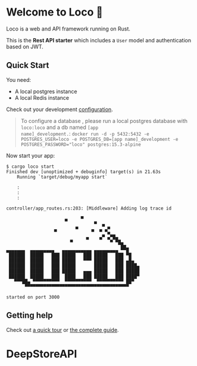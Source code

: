 # Welcome to Loco :train:

Loco is a web and API framework running on Rust.

This is the **Rest API starter** which includes a `User` model and authentication based on JWT.

## Quick Start

You need:

- A local postgres instance
- A local Redis instance

Check out your development [configuration](config/development.yaml).

> To configure a database , please run a local postgres database with <code>loco:loco</code> and a db named <code>[app name]_development.</code>:
> <code>docker run -d -p 5432:5432 -e POSTGRES_USER=loco -e POSTGRES_DB=[app name]_development -e POSTGRES_PASSWORD="loco" postgres:15.3-alpine</code>

Now start your app:

```
$ cargo loco start
Finished dev [unoptimized + debuginfo] target(s) in 21.63s
    Running `target/debug/myapp start`

    :
    :
    :

controller/app_routes.rs:203: [Middleware] Adding log trace id

                      ▄     ▀
                                 ▀  ▄
                  ▄       ▀     ▄  ▄ ▄▀
                                    ▄ ▀▄▄
                        ▄     ▀    ▀  ▀▄▀█▄
                                          ▀█▄
▄▄▄▄▄▄▄  ▄▄▄▄▄▄▄▄▄   ▄▄▄▄▄▄▄▄▄▄▄ ▄▄▄▄▄▄▄▄▄ ▀▀█
 ██████  █████   ███ █████   ███ █████   ███ ▀█
 ██████  █████   ███ █████   ▀▀▀ █████   ███ ▄█▄
 ██████  █████   ███ █████       █████   ███ ████▄
 ██████  █████   ███ █████   ▄▄▄ █████   ███ █████
 ██████  █████   ███  ████   ███ █████   ███ ████▀
   ▀▀▀██▄ ▀▀▀▀▀▀▀▀▀▀  ▀▀▀▀▀▀▀▀▀▀  ▀▀▀▀▀▀▀▀▀▀ ██▀
       ▀▀▀▀▀▀▀▀▀▀▀▀▀▀▀▀▀▀▀▀▀▀▀▀▀▀▀▀▀▀▀▀▀▀▀▀▀▀▀

started on port 3000
```

## Getting help

Check out [a quick tour](https://loco.rs/docs/getting-started/tour/) or [the complete guide](https://loco.rs/docs/getting-started/guide/).
# DeepStoreAPI
